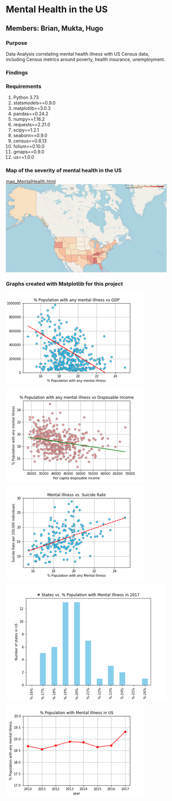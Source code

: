 # Mental Health in the US
## Members: Brian, Mukta, Hugo
### Purpose
Data Analysis correlating mental health illness with US Census data, including Census metrics around poverty, health insurance, unemployment.

### Findings

### Requirements
1. Python 3.73
2. statsmodels==0.9.0
3. matplotlib==3.0.3
4. pandas==0.24.2
5. numpy==1.16.2
6. requests==2.21.0
7. scipy==1.2.1
8. seaborn==0.9.0
9. census==0.8.13
10. folium==0.10.0
11. gmaps==0.9.0
12. us==1.0.0

### Map of the severity of mental health in the US
[map_MentalHealth.html](Output/map_Mental_Health.html)
![map_MentalHealth.jpg](Images/map_Mental_Health.jpg)

### Graphs created with Matplotlib for this project
![Mental_Illness_vs_GDP.png](Images/Mental_Illness_vs_GDP.png)

![Mental_Illness_vs_Income.png](Images/Mental_Illness_vs_Income.png)

![Mental_Illness_vs_Suicide_Rate.png](Images/Mental_Illness_vs_Suicide_Rate.png)

![States_vs_Population_with_Mental_Illness_in_2017.png](Images/States_vs_Population_with_Mental_Illness_in_2017.png)

![Trend_Population_with_any_mental_illness.png](Images/Trend_Population_with_any_mental_illness.png)
